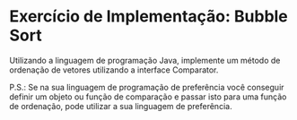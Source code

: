 # Exercício de Implementação: Bubble Sort
Utilizando a linguagem de programação Java, implemente um método de ordenação de vetores utilizando a interface Comparator.

P.S.: Se na sua linguagem de programação de preferência você conseguir definir um objeto ou função de comparação e passar isto para uma função de ordenação, pode utilizar a sua linguagem de preferência.
